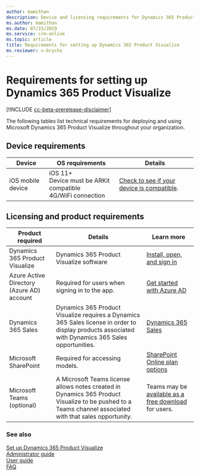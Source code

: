 ```yaml
---
author: mamithan
description: Device and licensing requirements for Dynamics 365 Product Visualize
ms.author: mamithan
ms.date: 07/23/2019
ms.service: crm-online
ms.topic: article
title: Requirements for setting up Dynamics 365 Product Visualize
ms.reviewer: v-brycho
---
```


# Requirements for setting up Dynamics 365 Product Visualize

[!INCLUDE [cc-beta-prerelease-disclaimer](../includes/cc-beta-prerelease-disclaimer.md)]

The following tables list technical requirements for deploying and using Microsoft Dynamics 365 Product Visualize
throughout your organization.

## Device requirements

|Device|OS requirements|Details|
|--------------------|-------------------------------------|--------------------------------------------|
|iOS mobile device|iOS 11+<br>Device must be ARKit compatible<br>4G/WiFi connection|[Check to see if your device is compatible](https://go.microsoft.com/fwlink/p/?linkid=2082564).|

## Licensing and product requirements

|Product required|Details|Learn more|
|--------------------|-------------------------------------|--------------------------------------------|
|Dynamics 365 Product Visualize|Dynamics 365 Product Visualize software|[Install, open, and sign in](sign-in.md)|
|Azure Active Directory (Azure AD) account|Required for users when signing in to the app.|[Get started with Azure AD](https://docs.microsoft.com/en-us/azure/active-directory/fundamentals/active-directory-whatis)|
|Dynamics 365 Sales|Dynamics 365 Product Visualize requires a Dynamics 365 Sales license in order to display products associated with Dynamics 365 Sales opportunities.|[Dynamics 365 Sales](https://dynamics.microsoft.com/en-us/sales/overview/)|
|Microsoft SharePoint|Required for accessing models.|[SharePoint Online plan options](https://products.office.com/en-us/sharepoint/compare-sharepoint-plans)|
|Microsoft Teams (optional)|A Microsoft Teams license allows notes created in Dynamics 365 Product Visualize to be pushed to a Teams channel associated with that sales opportunity.|Teams may be [available as a free download](https://teams.microsoft.com/downloads) for users.|

### See also

[Set up Dynamics 365 Product Visualize](setup.md)<br>
[Administrator guide](admin-guide.md)<br>
[User guide](user-guide.md)<br>
[FAQ](faq.md)<br>



